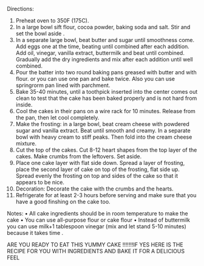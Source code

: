 Directions:
1. Preheat oven to 350F (175C).
2. In a large bowl sift flour, cocoa powder, baking soda and salt. Stir and set the bowl aside .
3. In a separate large bowl, beat butter and sugar until smoothness come. Add eggs one at the time, beating until combined after each addition. Add oil, vinegar, vanilla extract, buttermilk and beat until combined. Gradually add the dry ingredients and mix after each addition until well combined.
4. Pour the batter into two round baking pans greased with butter and with flour. or you can use one pan and bake twice. Also you can use springrorm pan lined with parchment.
5. Bake 35-40 minutes, until a toothpick inserted into the center comes out clean to test that the cake has been baked properly and is not hard from inside. 
6. Cool the cakes in their pans on a wire rack for 10 minutes. Release from the pan, then let cool completely. 
7. Make the frosting: in a large bowl, beat cream cheese with powdered sugar and vanilla extract. Beat until smooth and creamy. In a separate bowl with heavy cream to stiff peaks. Then fold into the cream cheese mixture.
8. Cut the top of the cakes. Cut 8-12 heart shapes from the top layer of the cakes. Make crumbs from the leftovers. Set aside.
9. Place one cake layer with flat side down. Spread a layer of frosting, place the second layer of cake on top of the frosting, flat side up. Spread evenly the frosting on top and sides of the cake so that it appears to be nice.
10. Decoration: Decorate the cake with the crumbs and the hearts.
11. Refrigerate for at least 2-3 hours before serving and make sure that you have a good finshing on the cake too.

Notes:
• All cake ingredients should be in room temperature to make the cake
• You can use all-purpose flour or cake flour
• Instead of buttermilk you can use milk+1 tablespoon vinegar (mix and let stand 5-10 minutes) because it takes time .

ARE YOU READY TO EAT THIS YUMMY CAKE !!!!!!!IF YES HERE IS THE RECIPE FOR YOU WITH INGREDIENTS AND BAKE IT FOR A DELICIOUS FEEL